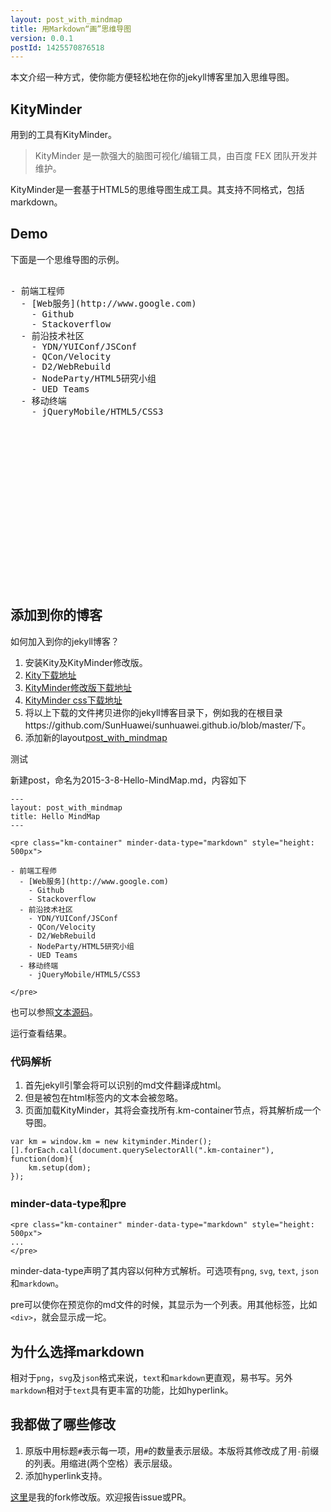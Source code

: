 ```yaml
---
layout: post_with_mindmap
title: 用Markdown“画”思维导图
version: 0.0.1
postId: 1425570876518
---
```


本文介绍一种方式，使你能方便轻松地在你的jekyll博客里加入思维导图。

## KityMinder

用到的工具有KityMinder。

> KityMinder 是一款强大的脑图可视化/编辑工具，由百度 FEX 团队开发并维护。

KityMinder是一套基于HTML5的思维导图生成工具。其支持不同格式，包括markdown。

## Demo

下面是一个思维导图的示例。

<pre class="km-container" minder-data-type="markdown" style="height: 500px">

- 前端工程师
  - [Web服务](http://www.google.com)
    - Github
    - Stackoverflow
  - 前沿技术社区
    - YDN/YUIConf/JSConf
    - QCon/Velocity
    - D2/WebRebuild
    - NodeParty/HTML5研究小组
    - UED Teams
  - 移动终端
    - jQueryMobile/HTML5/CSS3
    
</pre>

## 添加到你的博客

如何加入到你的jekyll博客？

1. 安装Kity及KityMinder修改版。
  1. [Kity下载地址](https://github.com/SunHuawei/sunhuawei.github.io/blob/master/kity.min.js)
  2. [KityMinder修改版下载地址](https://github.com/SunHuawei/sunhuawei.github.io/blob/master/kityminder.core.min.js)
  3. [KityMinder css下载地址](https://github.com/SunHuawei/sunhuawei.github.io/blob/master/kityminder.css)
  4. 将以上下载的文件拷贝进你的jekyll博客目录下，例如我的在根目录https://github.com/SunHuawei/sunhuawei.github.io/blob/master/下。
2. 添加新的layout[post_with_mindmap](https://github.com/SunHuawei/sunhuawei.github.io/blob/master/_layouts/post_with_mindmap.html)

测试

新建post，命名为2015-3-8-Hello-MindMap.md，内容如下

	---
	layout: post_with_mindmap
	title: Hello MindMap
	---
	
	<pre class="km-container" minder-data-type="markdown" style="height: 500px">
	
	- 前端工程师
	  - [Web服务](http://www.google.com)
	    - Github
	    - Stackoverflow
	  - 前沿技术社区
	    - YDN/YUIConf/JSConf
	    - QCon/Velocity
	    - D2/WebRebuild
	    - NodeParty/HTML5研究小组
	    - UED Teams
	  - 移动终端
	    - jQueryMobile/HTML5/CSS3
	    
	</pre>
	
也可以参照[文本源码](https://github.com/SunHuawei/sunhuawei.github.io/edit/master/_posts/2015-3-5-%E7%94%A8Markdown%E2%80%9C%E7%94%BB%E2%80%9D%E6%80%9D%E7%BB%B4%E5%AF%BC%E5%9B%BE.md)。

运行查看结果。

### 代码解析

1. 首先jekyll引擎会将可以识别的md文件翻译成html。
2. 但是被包在html标签内的文本会被忽略。
3. 页面加载KityMinder，其将会查找所有.km-container节点，将其解析成一个导图。
```
var km = window.km = new kityminder.Minder();
[].forEach.call(document.querySelectorAll(".km-container"), function(dom){
	km.setup(dom);
});
```

### minder-data-type和pre

```
<pre class="km-container" minder-data-type="markdown" style="height: 500px">
...
</pre>
```

minder-data-type声明了其内容以何种方式解析。可选项有`png`, `svg`, `text`, `json`和`markdown`。

pre可以使你在预览你的md文件的时候，其显示为一个列表。用其他标签，比如`<div>`，就会显示成一坨。

## 为什么选择markdown

相对于`png`，`svg`及`json`格式来说，`text`和`markdown`更直观，易书写。另外 `markdown`相对于`text`具有更丰富的功能，比如hyperlink。

## 我都做了哪些修改

1. 原版中用标题`#`表示每一项，用`#`的数量表示层级。本版将其修改成了用`-`前缀的列表。用缩进(两个空格）表示层级。
2. 添加hyperlink支持。

[这里](https://github.com/SunHuawei/kityminder-core)是我的fork修改版。欢迎报告issue或PR。
